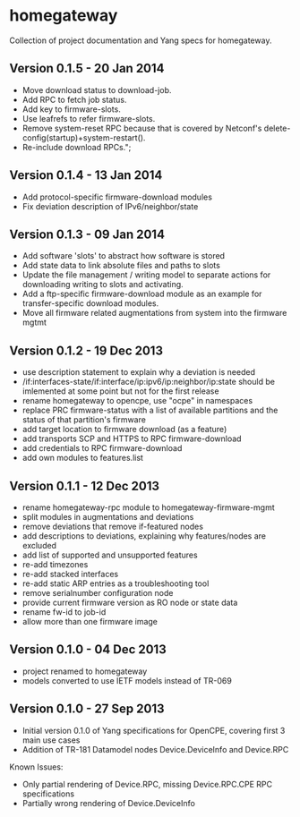 homegateway
===========

Collection of project documentation and Yang specs for homegateway.

Version 0.1.5 - 20 Jan 2014
---------------------------

* Move download status to download-job.
* Add RPC to fetch job status.
* Add key to firmware-slots.
* Use leafrefs to refer firmware-slots.
* Remove system-reset RPC because that is covered by Netconf's delete-config(startup)+system-restart().
* Re-include download RPCs.";

Version 0.1.4 - 13 Jan 2014
---------------------------

* Add protocol-specific firmware-download modules
* Fix deviation description of IPv6/neighbor/state

Version 0.1.3 - 09 Jan 2014
---------------------------

* Add software 'slots' to abstract how software is stored
* Add state data to link absolute files and paths to slots
* Update the file management / writing model to separate actions for downloading writing to slots and activating.
* Add a ftp-specific firmware-download module as an example for transfer-specific download modules.
* Move all firmware related augmentations from system into the firmware mgtmt

Version 0.1.2 - 19 Dec 2013
---------------------------

* use description statement to explain why a deviation is needed
* /if:interfaces-state/if:interface/ip:ipv6/ip:neighbor/ip:state should be imlemented at some point but not for the first release
* rename homegateway to opencpe, use "ocpe" in namespaces
* replace PRC firmware-status with a list of available partitions and the status of that partition's firmware
* add target location to firmware download (as a feature)
* add transports SCP and HTTPS to RPC firmware-download
* add credentials to RPC firmware-download
* add own modules to features.list

Version 0.1.1 - 12 Dec 2013
---------------------------

* rename homegateway-rpc module to homegateway-firmware-mgmt
* split modules in augmentations and deviations
* remove deviations that remove if-featured nodes
* add descriptions to deviations, explaining why features/nodes are excluded
* add list of supported and unsupported features
* re-add timezones
* re-add stacked interfaces
* re-add static ARP entries as a troubleshooting tool
* remove serialnumber configuration node
* provide current firmware version as RO node or state data
* rename fw-id to job-id
* allow more than one firmware image

Version 0.1.0 - 04 Dec 2013
---------------------------

* project renamed to homegateway
* models converted to use IETF models instead of TR-069

Version 0.1.0 - 27 Sep 2013
---------------------------

* Initial version 0.1.0 of Yang specifications for OpenCPE, covering first 3 main use cases
* Addition of TR-181 Datamodel nodes Device.DeviceInfo and Device.RPC

Known Issues:

* Only partial rendering of Device.RPC, missing Device.RPC.CPE RPC specifications
* Partially wrong rendering of Device.DeviceInfo
